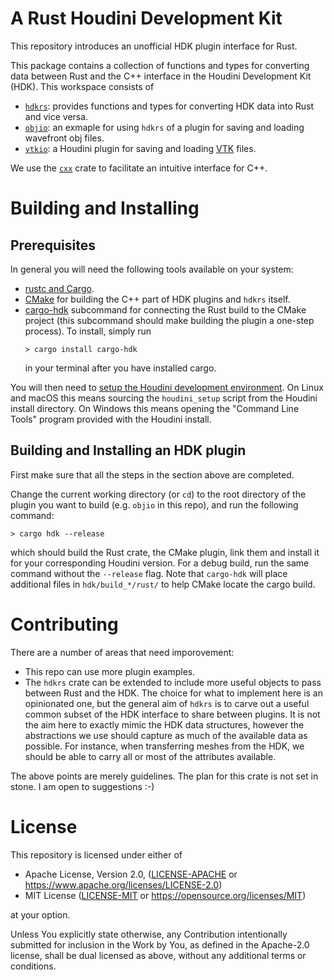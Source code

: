 # A Rust Houdini Development Kit

This repository introduces an unofficial HDK plugin interface for Rust.

This package contains a collection of functions and types for converting data between Rust and the
C++ interface in the Houdini Development Kit (HDK). This workspace consists of
 - [`hdkrs`](hdkrs): provides functions and types for converting HDK data into Rust and vice versa.
 - [`objio`](objio): an exmaple for using `hdkrs` of a plugin for saving and loading wavefront obj files.
 - [`vtkio`](vtkio): a Houdini plugin for saving and loading [VTK](https://vtk.org) files.

We use the [`cxx`](https://cxx.rs/) crate to facilitate an intuitive interface for C++.


# Building and Installing

## Prerequisites
In general you will need the following tools available on your system:
- [rustc and Cargo](https://www.rust-lang.org/learn/get-started).
- [CMake](https://cmake.org/) for building the C++ part of HDK plugins and `hdkrs` itself.
- [cargo-hdk](https://crates.io/crates/cargo-hdk) subcommand for connecting the Rust build to the
  CMake project (this subcommand should make building the plugin a one-step process). To install,
  simply run
  ```
  > cargo install cargo-hdk
  ```
  in your terminal after you have installed cargo.

You will then need to [setup the Houdini development
environment](https://www.sidefx.com/docs/hdk/_h_d_k__intro__getting_started.html). On Linux and macOS this means sourcing the `houdini_setup` script from the Houdini install directory. On Windows this means opening the "Command Line Tools" program provided with the Houdini install.

## Building and Installing an HDK plugin

First make sure that all the steps in the section above are completed.

Change the current working directory (or `cd`) to the root directory of the plugin you want to build (e.g. `objio` in this repo), and run the following command:
```
> cargo hdk --release
```
which should build the Rust crate, the CMake plugin, link them and install it for your corresponding Houdini version.
For a debug build, run the same command without the `--release` flag.
Note that `cargo-hdk` will place additional files in `hdk/build_*/rust/` to help CMake locate the cargo build.

# Contributing

There are a number of areas that need imporovement:
 - This repo can use more plugin examples.
 - The `hdkrs` crate can be extended to include more useful objects to pass between Rust and the HDK. The choice for what to implement here is an opinionated one, but the general aim of `hdkrs` is to carve out a useful common subset of the HDK interface to share between plugins.
   It is not the aim here to exactly mimic the HDK data structures, however the abstractions we use should capture as much of the available data as possible. For instance, when transferring meshes from the HDK, we should be able to carry all or most of the attributes available.

The above points are merely guidelines. The plan for this crate is not set in stone. I am open to suggestions :-)

# License

This repository is licensed under either of

 * Apache License, Version 2.0, ([LICENSE-APACHE](LICENSE-APACHE) or
   https://www.apache.org/licenses/LICENSE-2.0)
 * MIT License ([LICENSE-MIT](LICENSE-MIT) or https://opensource.org/licenses/MIT)

at your option.

Unless You explicitly state otherwise, any Contribution intentionally submitted for inclusion in
the Work by You, as defined in the Apache-2.0 license, shall be dual licensed as above, without
any additional terms or conditions.
